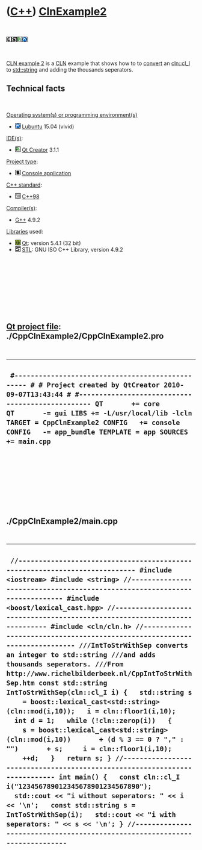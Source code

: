 
 

 

 

 

 

([C++](Cpp.md)) [ClnExample2](CppClnExample2.md)
==================================================

 

![CLN](PicCln.png)![STL](PicStl.png)![Qt
Creator](PicQtCreator.png)![Lubuntu](PicLubuntu.png)

 

[CLN example 2](CppClnExample2.md) is a [CLN](CppCln.md) example that
shows how to to [convert](CppConvert.md) an [cln::cl\_I](CppCl_I.md)
to [std::string](CppStdString.md) and adding the thousands seperators.

Technical facts
---------------

 

[Operating system(s) or programming environment(s)](CppOs.md)

-   ![Lubuntu](PicLubuntu.png) [Lubuntu](CppLubuntu.md) 15.04 (vivid)

[IDE(s)](CppIde.md):

-   ![Qt Creator](PicQtCreator.png) [Qt Creator](CppQtCreator.md) 3.1.1

[Project type](CppQtProjectType.md):

-   ![console](PicConsole.png) [Console
    application](CppConsoleApplication.md)

[C++ standard](CppStandard.md):

-   ![C++98](PicCpp98.png) [C++98](Cpp98.md)

[Compiler(s)](CppCompiler.md):

-   [G++](CppGpp.md) 4.9.2

[Libraries](CppLibrary.md) used:

-   ![Qt](PicQt.png) [Qt](CppQt.md): version 5.4.1 (32 bit)
-   ![STL](PicStl.png) [STL](CppStl.md): GNU ISO C++ Library, version
    4.9.2

 

 

 

 

 

[Qt project file](CppQtProjectFile.md): ./CppClnExample2/CppClnExample2.pro
----------------------------------------------------------------------------

 

  ---------------------------------------------------------------------------------------------------------------------------------------------------------------------------------------------------------------------------------------------------------------------------------------------------------------------------------------
  ` #------------------------------------------------- # # Project created by QtCreator 2010-09-07T13:43:44 # #------------------------------------------------- QT       += core QT       -= gui LIBS += -L/usr/local/lib -lcln TARGET = CppClnExample2 CONFIG   += console CONFIG   -= app_bundle TEMPLATE = app SOURCES += main.cpp`
  ---------------------------------------------------------------------------------------------------------------------------------------------------------------------------------------------------------------------------------------------------------------------------------------------------------------------------------------

 

 

 

 

 

./CppClnExample2/main.cpp
-------------------------

 

  ----------------------------------------------------------------------------------------------------------------------------------------------------------------------------------------------------------------------------------------------------------------------------------------------------------------------------------------------------------------------------------------------------------------------------------------------------------------------------------------------------------------------------------------------------------------------------------------------------------------------------------------------------------------------------------------------------------------------------------------------------------------------------------------------------------------------------------------------------------------------------------------------------------------------------------------------------------------------------------------------------------------------------------------------------------------------------------------------------------------------------------------------------------------------------------------------------------------------------------------------------------------------------------------------------------------------------
  ` //--------------------------------------------------------------------------- #include <iostream> #include <string> //--------------------------------------------------------------------------- #include <boost/lexical_cast.hpp> //--------------------------------------------------------------------------- #include <cln/cln.h> //--------------------------------------------------------------------------- ///IntToStrWithSep converts an integer to std::string ///and adds thousands seperators. ///From http://www.richelbilderbeek.nl/CppIntToStrWithSep.htm const std::string IntToStrWithSep(cln::cl_I i) {   std::string s     = boost::lexical_cast<std::string>(cln::mod(i,10));   i = cln::floor1(i,10);   int d = 1;   while (!cln::zerop(i))   {     s = boost::lexical_cast<std::string>(cln::mod(i,10))       + (d % 3 == 0 ? "," : "")       + s;     i = cln::floor1(i,10);     ++d;   }   return s; } //--------------------------------------------------------------------------- int main() {   const cln::cl_I i("123456789012345678901234567890");   std::cout << "i without seperators: " << i << '\n';   const std::string s = IntToStrWithSep(i);   std::cout << "i with seperators: " << s << '\n'; } //---------------------------------------------------------------------------`
  ----------------------------------------------------------------------------------------------------------------------------------------------------------------------------------------------------------------------------------------------------------------------------------------------------------------------------------------------------------------------------------------------------------------------------------------------------------------------------------------------------------------------------------------------------------------------------------------------------------------------------------------------------------------------------------------------------------------------------------------------------------------------------------------------------------------------------------------------------------------------------------------------------------------------------------------------------------------------------------------------------------------------------------------------------------------------------------------------------------------------------------------------------------------------------------------------------------------------------------------------------------------------------------------------------------------------------

 

 

 

 

 

 


